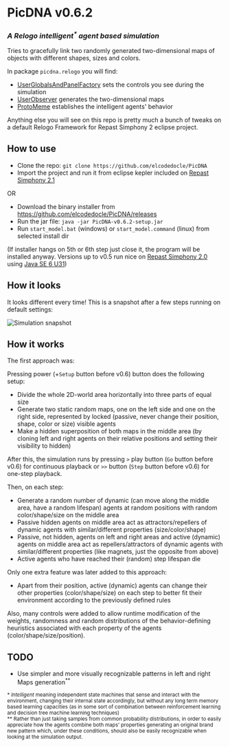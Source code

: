 PicDNA v0.6.2
=============
### *A Relogo intelligent<sup>&#42;</sup> agent based simulation*

Tries to gracefully link two randomly generated two-dimensional maps of objects with different shapes, sizes and colors.

In package `picdna.relogo` you will find:

* [UserGlobalsAndPanelFactory](https://github.com/elcodedocle/PicDNA/blob/master/src/picdna/relogo/UserGlobalsAndPanelFactory.groovy) sets the controls you see during the simulation
* [UserObserver](https://github.com/elcodedocle/PicDNA/blob/master/src/picdna/relogo/UserObserver.groovy) generates the two-dimensional maps
* [ProtoMeme](https://github.com/elcodedocle/PicDNA/blob/master/src/picdna/relogo/ProtoMeme.groovy) establishes the intelligent agents' behavior

Anything else you will see on this repo is pretty much a bunch of tweaks on a default Relogo Framework for Repast Simphony 2 eclipse project.

## How to use

* Clone the repo: `git clone https://github.com/elcodedocle/PicDNA`
* Import the project and run it from eclipse kepler included on [Repast Simphony 2.1](http://sourceforge.net/projects/repast/files/Repast%20Simphony/Repast%20Simphony%202.1/)

OR

* Download the binary installer from https://github.com/elcodedocle/PicDNA/releases
* Run the jar file: `java -jar PicDNA-v0.6.2-setup.jar`
* Run `start_model.bat` (windows) or `start_model.command` (linux) from selected install dir

(If installer hangs on 5th or 6th step just close it, the program will be installed anyway. Versions up to v0.5 run nice on [Repast Simphony 2.0](http://sourceforge.net/projects/repast/files/Repast%20Simphony/Repast%20Simphony%202.0/) using [Java SE 6 U31](http://www.oracle.com/technetwork/java/javasebusiness/downloads/java-archive-downloads-javase6-419409.html))

## How it looks

It looks different every time! This is a snapshot after a few steps running on default settings:

![Simulation snapshot](http://i.imgur.com/TX31zGx.png "With default (and boring) settings, it looks somehow like this.")

## How it works

The first approach was:

Pressing power (+`Setup` button before v0.6) button does the following setup:

* Divide the whole 2D-world area horizontally into three parts of equal size
* Generate two static random maps, one on the left side and one on the right side, represented by locked (passive, never change their position, shape, color or size) visible agents
* Make a hidden superposition of both maps in the middle area (by cloning left and right agents on their relative positions and setting their visibility to hidden)

After this, the simulation runs by pressing `>` play button (`Go` button before v0.6) for continuous playback or `>>` button (`Step` button before v0.6) for one-step playback.

Then, on each step:

* Generate a random number of dynamic (can move along the middle area, have a random lifespan) agents at random positions with random color/shape/size on the middle area
* Passive hidden agents on middle area act as attractors/repellers of dynamic agents with similar/different properties (size/color/shape)
* Passive, not hidden, agents on left and right areas and active (dynamic) agents on middle area act as repellers/attractors of dynamic agents with similar/different properties (like magnets, just the opposite from above)
* Active agents who have reached their (random) step lifespan die

Only one extra feature was later added to this approach:

* Apart from their position, active (dynamic) agents can change their other properties (color/shape/size) on each step to better fit their environment according to the previously defined rules

Also, many controls were added to allow runtime modification of the weights, randomness and random distributions of the behavior-defining heuristics associated with each property of the agents (color/shape/size/position).

## TODO

* Use simpler and more visually recognizable patterns in left and right Maps generation<sup>**</sup>

<p><sub>* <i>Intelligent</i> meaning independent state machines that sense and interact with the environment, changing their internal state accordingly, but without any long term memory based learning capacities (as in some sort of combination between reinforcement learning and decision tree machine learning techniques)</sub>
<br><sub>** Rather than just taking samples from common probability distributions, in order to easily appreciate how the agents combine both maps' properties generating an original brand new pattern which, under these conditions, should also be easily recognizable when looking at the simulation output.</sub></p>

